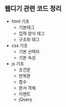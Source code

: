 ## 웹디기 관련 코드 정리

* html 기초
  * 기본태그
  * 입력 양식 태그
  * 구조화 태그
* css 기초
  * 기본 선택자
  * 기본 속성
* js 기초
  * 조건문
  * 반복문
  * 함수
  * 문서 객체
  * 이벤트
  * jQuery
